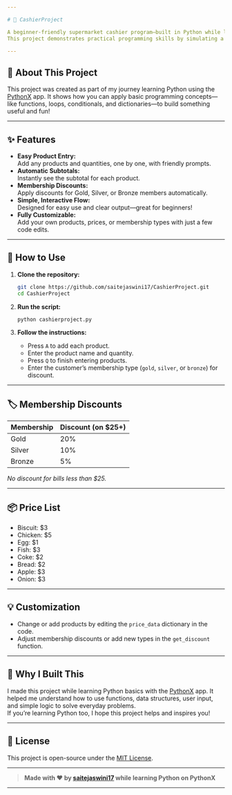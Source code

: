 ```yaml
---

# 🛒 CashierProject

A beginner-friendly supermarket cashier program—built in Python while learning with the **PythonX** app!  
This project demonstrates practical programming skills by simulating a real-world checkout experience, making it perfect for learners and those looking for simple, interactive code examples.

---
```


## 🌱 About This Project

This project was created as part of my journey learning Python using the [PythonX](https://play.google.com/store/apps/details?id=com.rahul.pythonx) app. It shows how you can apply basic programming concepts—like functions, loops, conditionals, and dictionaries—to build something useful and fun!

---

## ✨ Features

- **Easy Product Entry:**  
  Add any products and quantities, one by one, with friendly prompts.
- **Automatic Subtotals:**  
  Instantly see the subtotal for each product.
- **Membership Discounts:**  
  Apply discounts for Gold, Silver, or Bronze members automatically.
- **Simple, Interactive Flow:**  
  Designed for easy use and clear output—great for beginners!
- **Fully Customizable:**  
  Add your own products, prices, or membership types with just a few code edits.

---

## 🚀 How to Use

1. **Clone the repository:**
   ```bash
   git clone https://github.com/saitejaswini17/CashierProject.git
   cd CashierProject
   ```

2. **Run the script:**
   ```bash
   python cashierproject.py
   ```

3. **Follow the instructions:**
   - Press `A` to add each product.
   - Enter the product name and quantity.
   - Press `Q` to finish entering products.
   - Enter the customer’s membership type (`gold`, `silver`, or `bronze`) for discount.

---

## 🏷️ Membership Discounts

| Membership | Discount (on $25+) |
|------------|-------------------|
| Gold       | 20%               |
| Silver     | 10%               |
| Bronze     | 5%                |

_No discount for bills less than $25._

---

## 📦 Price List

- Biscuit: $3
- Chicken: $5
- Egg: $1
- Fish: $3
- Coke: $2
- Bread: $2
- Apple: $3
- Onion: $3

---

## 💡 Customization

- Change or add products by editing the `price_data` dictionary in the code.
- Adjust membership discounts or add new types in the `get_discount` function.

---

## 🙋 Why I Built This

I made this project while learning Python basics with the [PythonX](https://play.google.com/store/apps/details?id=com.rahul.pythonx) app. It helped me understand how to use functions, data structures, user input, and simple logic to solve everyday problems.  
If you’re learning Python too, I hope this project helps and inspires you!

---

## 📄 License

This project is open-source under the [MIT License](LICENSE).

---

> **Made with ❤️ by [saitejaswini17](https://github.com/saitejaswini17) while learning Python on PythonX**

---
